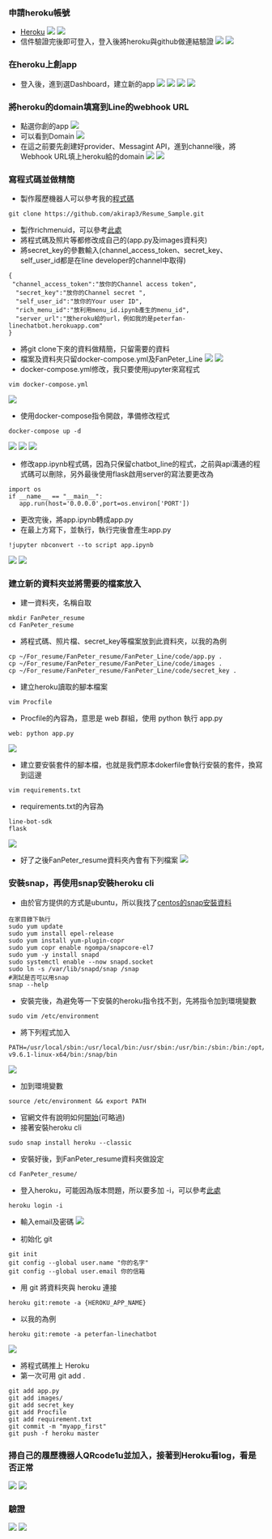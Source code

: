 ### 申請heroku帳號
- [Heroku](https://www.heroku.com/)
![](https://miro.medium.com/max/1000/0*xZTJEz12ZufHG0fP.png)
![](https://miro.medium.com/max/747/0*zdqRPdtc5b93TYIR.png)
- 信件驗證完後即可登入，登入後將heroku與github做連結驗證
![](https://miro.medium.com/max/1000/0*xYuhlQlwqrPaf9rH.png)
![](https://miro.medium.com/max/450/0*3j6hxJeriwmd-Y9b.png)

### 在heroku上創app
- 登入後，進到選Dashboard，建立新的app
![](https://miro.medium.com/max/462/0*A6ngl3SR9p8CtSlh.png)
![](https://miro.medium.com/max/467/0*mRkhHqoahO8GVp1R.png)
![](https://miro.medium.com/max/1000/0*7ZyegYpRfXBYFJEk.png)
![](https://miro.medium.com/max/502/0*UI78mTOKeO2f0DWW.png)
### 將heroku的domain填寫到Line的webhook URL
- 點選你創的app
![](https://miro.medium.com/max/960/0*5HUFrWAVql8-q4cz.png)
- 可以看到Domain
![](https://miro.medium.com/max/1000/0*3UmQPW73DMltnaKN.png)
- 在這之前要先創建好provider、Messagint API，進到channel後，將Webhook URL填上heroku給的domain
![](https://miro.medium.com/max/795/0*sALmJyHzGtYkhcv2.png)
![](https://miro.medium.com/max/696/0*AYYDxslpl-rvNR2h.png)
### 寫程式碼並做精簡
- 製作履歷機器人可以參考我的[程式碼](https://github.com/akirap3/Resume_Sample)
```
git clone https://github.com/akirap3/Resume_Sample.git
```
- 製作richmenuid，可以參考[此處](https://github.com/akirap3/Resume_Sample/blob/master/FanPeter_Line/code/menu_id.ipynb)
- 將程式碼及照片等都修改成自己的(app.py及images資料夾)
- 將secret_key的參數輸入(channel_access_token、secret_key、self_user_id都是在line developer的channel中取得)
```
{
 "channel_access_token":"放你的Channel access token",
  "secret_key":"放你的Channel secret ",
  "self_user_id":"放你的Your user ID",
  "rich_menu_id":"放利用menu_id.ipynb產生的menu_id",
  "server_url":"放heroku給的url，例如我的是peterfan-linechatbot.herokuapp.com"
}
```
- 將git clone下來的資料做精簡，只留需要的資料
- 檔案及資料夾只留docker-compose.yml及FanPeter_Line
![](https://miro.medium.com/max/378/0*h49SiuH5Zf6-Bvgi.png)
![](https://miro.medium.com/max/598/0*DSpAMCr44iJHGfBr.png)
- docker-compose.yml修改，我只要使用jupyter來寫程式
```
vim docker-compose.yml
```
![](https://miro.medium.com/max/610/0*nW-HxKXEZ-tDihD8.png)
- 使用docker-compose指令開啟，準備修改程式
```
docker-compose up -d
```
![](https://miro.medium.com/max/742/0*M0S5nWuLBhL4nPAa.png)
![](https://miro.medium.com/max/586/0*HrUQD9dPArKbNKl-.png)
![](https://miro.medium.com/max/818/0*aGgPR4VYU3hTupF2.png)
- 修改app.ipynb程式碼，因為只保留chatbot_line的程式，之前與api溝通的程式碼可以刪除，另外最後使用flask啟用server的寫法要更改為
```
import os
if __name__ == "__main__":
   app.run(host='0.0.0.0',port=os.environ['PORT'])
```
- 更改完後，將app.ipynb轉成app.py
- 在最上方寫下，並執行，執行完後會產生app.py
```
!jupyter nbconvert --to script app.ipynb
```
![](https://miro.medium.com/max/683/0*n6E2EvCMB6e5efeH.png)
![](https://miro.medium.com/max/415/0*hHCgZgUUZBvrXuYy.png)
### 建立新的資料夾並將需要的檔案放入
- 建一資料夾，名稱自取
```
mkdir FanPeter_resume
cd FanPeter_resume
```
- 將程式碼、照片檔、secret_key等檔案放到此資料夾，以我的為例
```
cp ~/For_resume/FanPeter_resume/FanPeter_Line/code/app.py .
cp ~/For_resume/FanPeter_resume/FanPeter_Line/code/images .
cp ~/For_resume/FanPeter_resume/FanPeter_Line/code/secret_key .
```
- 建立heroku讀取的腳本檔案
```
vim Procfile
```
- Procfile的內容為，意思是 web 群組，使用 python 執行 app.py
```
web: python app.py
```
![](https://miro.medium.com/max/302/0*I4yWgVTnfdB3M94U.png)
- 建立要安裝套件的腳本檔，也就是我們原本dokerfile會執行安裝的套件，換寫到這邊
```
vim requirements.txt
```
- requirements.txt的內容為
```
line-bot-sdk
flask
```
![](https://miro.medium.com/max/292/0*wTElEhnG5eJJQeRQ.png)
- 好了之後FanPeter_resume資料夾內會有下列檔案
![](https://miro.medium.com/max/608/0*Tdy-xHaHPQSooIpS.png)
### 安裝snap，再使用snap安裝heroku cli
- 由於官方提供的方式是ubuntu，所以我找了[centos的snap安裝資料](https://computingforgeeks.com/install-snapd-snap-applications-centos-7/)
```
在家目錄下執行
sudo yum update
sudo yum install epel-release
sudo yum install yum-plugin-copr
sudo yum copr enable ngompa/snapcore-el7
sudo yum -y install snapd
sudo systemctl enable --now snapd.socket
sudo ln -s /var/lib/snapd/snap /snap
#測試是否可以用snap
snap --help
```

- 安裝完後，為避免等一下安裝的heroku指令找不到，先將指令加到環境變數
```
sudo vim /etc/environment
```
- 將下列程式加入
```
PATH=/usr/local/sbin:/usr/local/bin:/usr/sbin:/usr/bin:/sbin:/bin:/opt/node-v9.6.1-linux-x64/bin:/snap/bin
```
![](https://miro.medium.com/max/1000/0*kfLuYG0lfF5B0gwU.png)
- 加到環境變數
```
source /etc/environment && export PATH
```
- 官網文件有說明如何[開始](https://devcenter.heroku.com/articles/getting-started-with-python#set-up)(可略過)
- 接著安裝heroku cli
```
sudo snap install heroku --classic
```
- 安裝好後，到FanPeter_resume資料夾做設定
```
cd FanPeter_resume/
```
- 登入heroku，可能因為版本問題，所以要多加 -i，可以參考[此處](https://github.com/heroku/cli/issues/1145)
```
heroku login -i
```
- 輸入email及密碼
![](https://miro.medium.com/max/525/0*3OJG7h1SyXSZ2dKP.png)

- 初始化 git
```
git init
git config --global user.name "你的名字"
git config --global user.email 你的信箱
```
- 用 git 將資料夾與 heroku 連接
```
heroku git:remote -a {HEROKU_APP_NAME}
```
- 以我的為例
```
heroku git:remote -a peterfan-linechatbot
```
![](https://miro.medium.com/max/805/0*KOSdudFgHEfKrW_c.png)
- 將程式碼推上 Heroku
- 第一次可用 git add .
```
git add app.py
git add images/
git add secret_key
git add Procfile
git add requirement.txt
git commit -m "myapp_first"
git push -f heroku master
```
### 掃自己的履歷機器人QRcode1u並加入，接著到Heroku看log，看是否正常
![](https://miro.medium.com/max/1000/0*L6Jk03hh_vG0ZXnu.png)
![](https://miro.medium.com/max/1000/0*u5rXT5QndtNjAvYb.png)

### 驗證
![](https://miro.medium.com/max/677/1*Kfo9kDe66n3roanyr06wqQ.png)
![](https://miro.medium.com/max/679/1*bQWxeHOO7KnROUMiHYnZBw.png)
